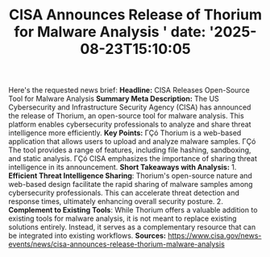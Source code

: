 ﻿---
title: "CISA Announces Release of Thorium for Malware Analysis '
date: '2025-08-23T15:10:05"
category: "Markets"
summary: ""
slug: "cisa announces release of thorium for malware analysis "
source_urls:
  - "https://www.cisa.gov/news-events/news/cisa-announces-release-thorium-malware-analysis"
seo:
  title: "CISA Announces Release of Thorium for Malware Analysis  | Hash n Hedge'
  description: '"
  keywords: ["news", "markets", "brief"]
---
Here's the requested news brief:  **Headline:** CISA Releases Open-Source Tool for Malware Analysis  **Summary Meta Description:** The US Cybersecurity and Infrastructure Security Agency (CISA) has announced the release of Thorium, an open-source tool for malware analysis. This platform enables cybersecurity professionals to analyze and share threat intelligence more efficiently.  **Key Points:**  ΓÇó Thorium is a web-based application that allows users to upload and analyze malware samples. ΓÇó The tool provides a range of features, including file hashing, sandboxing, and static analysis. ΓÇó CISA emphasizes the importance of sharing threat intelligence in its announcement.  **Short Takeaways with Analysis:**  1. **Efficient Threat Intelligence Sharing**: Thorium's open-source nature and web-based design facilitate the rapid sharing of malware samples among cybersecurity professionals. This can accelerate threat detection and response times, ultimately enhancing overall security posture. 2. **Complement to Existing Tools**: While Thorium offers a valuable addition to existing tools for malware analysis, it is not meant to replace existing solutions entirely. Instead, it serves as a complementary resource that can be integrated into existing workflows.  **Sources:**  https://www.cisa.gov/news-events/news/cisa-announces-release-thorium-malware-analysis 
